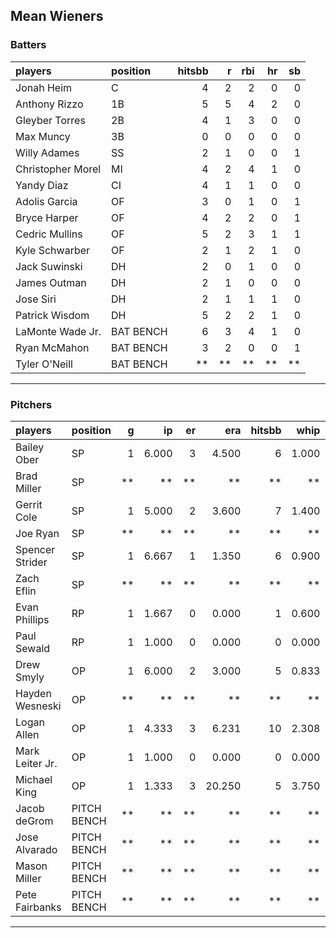 ## Mean Wieners

### Batters

 
|players           |position  | hitsbb|  r| rbi| hr| sb| 
|:-----------------|:---------|------:|--:|---:|--:|--:| 
|Jonah Heim        |C         |      4|  2|   2|  0|  0| 
|Anthony Rizzo     |1B        |      5|  5|   4|  2|  0| 
|Gleyber Torres    |2B        |      4|  1|   3|  0|  0| 
|Max Muncy         |3B        |      0|  0|   0|  0|  0| 
|Willy Adames      |SS        |      2|  1|   0|  0|  1| 
|Christopher Morel |MI        |      4|  2|   4|  1|  0| 
|Yandy Diaz        |CI        |      4|  1|   1|  0|  0| 
|Adolis Garcia     |OF        |      3|  0|   1|  0|  1| 
|Bryce Harper      |OF        |      4|  2|   2|  0|  1| 
|Cedric Mullins    |OF        |      5|  2|   3|  1|  1| 
|Kyle Schwarber    |OF        |      2|  1|   2|  1|  0| 
|Jack Suwinski     |DH        |      2|  0|   1|  0|  0| 
|James Outman      |DH        |      2|  1|   0|  0|  0| 
|Jose Siri         |DH        |      2|  1|   1|  1|  0| 
|Patrick Wisdom    |DH        |      5|  2|   2|  1|  0| 
|LaMonte Wade Jr.  |BAT BENCH |      6|  3|   4|  1|  0| 
|Ryan McMahon      |BAT BENCH |      3|  2|   0|  0|  1| 
|Tyler O'Neill     |BAT BENCH |     **| **|  **| **| **| 


* * *

### Pitchers

 
|players         |position    |  g|    ip| er|    era| hitsbb|  whip| so|  w| sv| 
|:---------------|:-----------|--:|-----:|--:|------:|------:|-----:|--:|--:|--:| 
|Bailey Ober     |SP          |  1| 6.000|  3|  4.500|      6| 1.000|  6|  0|  0| 
|Brad Miller     |SP          | **|    **| **|     **|     **|    **| **| **| **| 
|Gerrit Cole     |SP          |  1| 5.000|  2|  3.600|      7| 1.400|  4|  0|  0| 
|Joe Ryan        |SP          | **|    **| **|     **|     **|    **| **| **| **| 
|Spencer Strider |SP          |  1| 6.667|  1|  1.350|      6| 0.900| 12|  0|  0| 
|Zach Eflin      |SP          | **|    **| **|     **|     **|    **| **| **| **| 
|Evan Phillips   |RP          |  1| 1.667|  0|  0.000|      1| 0.600|  2|  0|  1| 
|Paul Sewald     |RP          |  1| 1.000|  0|  0.000|      0| 0.000|  1|  0|  0| 
|Drew Smyly      |OP          |  1| 6.000|  2|  3.000|      5| 0.833|  4|  1|  0| 
|Hayden Wesneski |OP          | **|    **| **|     **|     **|    **| **| **| **| 
|Logan Allen     |OP          |  1| 4.333|  3|  6.231|     10| 2.308|  5|  0|  0| 
|Mark Leiter Jr. |OP          |  1| 1.000|  0|  0.000|      0| 0.000|  0|  0|  0| 
|Michael King    |OP          |  1| 1.333|  3| 20.250|      5| 3.750|  0|  0|  0| 
|Jacob deGrom    |PITCH BENCH | **|    **| **|     **|     **|    **| **| **| **| 
|Jose Alvarado   |PITCH BENCH | **|    **| **|     **|     **|    **| **| **| **| 
|Mason Miller    |PITCH BENCH | **|    **| **|     **|     **|    **| **| **| **| 
|Pete Fairbanks  |PITCH BENCH | **|    **| **|     **|     **|    **| **| **| **| 


* * *


